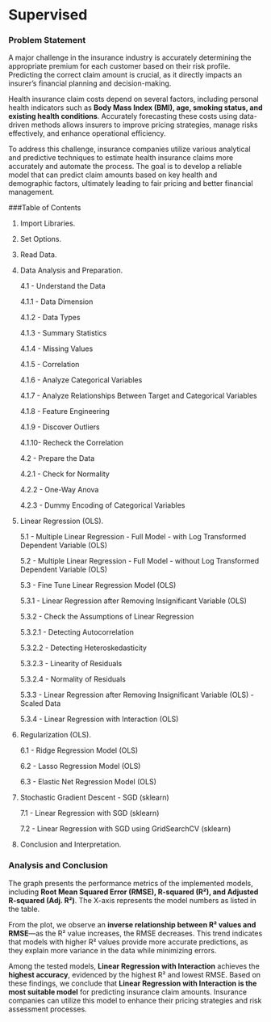 # Supervised

### Problem Statement  

A major challenge in the insurance industry is accurately determining the appropriate premium for each customer based on their risk profile. Predicting the correct claim amount is crucial, as it directly impacts an insurer’s financial planning and decision-making.  

Health insurance claim costs depend on several factors, including personal health indicators such as **Body Mass Index (BMI), age, smoking status, and existing health conditions**. Accurately forecasting these costs using data-driven methods allows insurers to improve pricing strategies, manage risks effectively, and enhance operational efficiency.  

To address this challenge, insurance companies utilize various analytical and predictive techniques to estimate health insurance claims more accurately and automate the process. The goal is to develop a reliable model that can predict claim amounts based on key health and demographic factors, ultimately leading to fair pricing and better financial management.


###Table of Contents
1. Import Libraries.
   
2. Set Options.
   
3. Read Data.
   
4. Data Analysis and Preparation.
   
   4.1 - Understand the Data
   
   4.1.1 - Data Dimension
   
   4.1.2 - Data Types
   
   4.1.3 - Summary Statistics
   
   4.1.4 - Missing Values
   
   4.1.5 - Correlation
   
   4.1.6 - Analyze Categorical Variables
   
   4.1.7 - Analyze Relationships Between Target and Categorical Variables
   
   4.1.8 - Feature Engineering
   
   4.1.9 - Discover Outliers
   
   4.1.10- Recheck the Correlation
   
   4.2 - Prepare the Data
   
   4.2.1 - Check for Normality
   
   4.2.2 - One-Way Anova
   
   4.2.3 - Dummy Encoding of Categorical Variables
   
5. Linear Regression (OLS).

   5.1 - Multiple Linear Regression - Full Model - with Log Transformed Dependent Variable (OLS)
  
   5.2 - Multiple Linear Regression - Full Model - without Log Transformed Dependent Variable (OLS)
  
   5.3 - Fine Tune Linear Regression Model (OLS)
  
   5.3.1 - Linear Regression after Removing Insignificant Variable (OLS)
  
   5.3.2 - Check the Assumptions of Linear Regression
  
   5.3.2.1 - Detecting Autocorrelation
  
   5.3.2.2 - Detecting Heteroskedasticity
  
   5.3.2.3 - Linearity of Residuals
  
   5.3.2.4 - Normality of Residuals
  
   5.3.3 - Linear Regression after Removing Insignificant Variable (OLS) - Scaled Data
  
   5.3.4 - Linear Regression with Interaction (OLS)
  
6. Regularization (OLS).

   6.1 - Ridge Regression Model (OLS)
  
   6.2 - Lasso Regression Model (OLS)
  
   6.3 - Elastic Net Regression Model (OLS)
  
7. Stochastic Gradient Descent - SGD (sklearn)

   7.1 - Linear Regression with SGD (sklearn)
  
   7.2 - Linear Regression with SGD using GridSearchCV (sklearn)
  
8. Conclusion and Interpretation.


### Analysis and Conclusion  

The graph presents the performance metrics of the implemented models, including **Root Mean Squared Error (RMSE), R-squared (R²), and Adjusted R-squared (Adj. R²)**. The X-axis represents the model numbers as listed in the table.  

From the plot, we observe an **inverse relationship between R² values and RMSE**—as the R² value increases, the RMSE decreases. This trend indicates that models with higher R² values provide more accurate predictions, as they explain more variance in the data while minimizing errors.  

Among the tested models, **Linear Regression with Interaction** achieves the **highest accuracy**, evidenced by the highest R² and lowest RMSE. Based on these findings, we conclude that **Linear Regression with Interaction is the most suitable model** for predicting insurance claim amounts. Insurance companies can utilize this model to enhance their pricing strategies and risk assessment processes.

